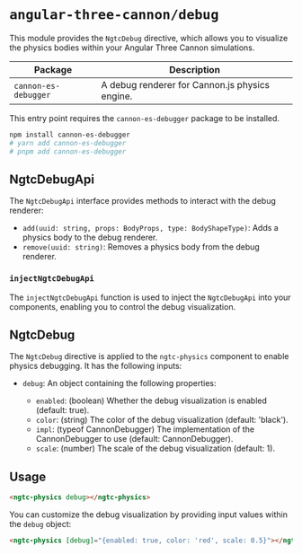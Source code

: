 # `angular-three-cannon/debug`

This module provides the `NgtcDebug` directive, which allows you to visualize the physics bodies within your Angular Three Cannon simulations.

| Package              | Description                                    |
| -------------------- | ---------------------------------------------- |
| `cannon-es-debugger` | A debug renderer for Cannon.js physics engine. |

This entry point requires the `cannon-es-debugger` package to be installed.

```bash
npm install cannon-es-debugger
# yarn add cannon-es-debugger
# pnpm add cannon-es-debugger
```

## NgtcDebugApi

The `NgtcDebugApi` interface provides methods to interact with the debug renderer:

- `add(uuid: string, props: BodyProps, type: BodyShapeType)`: Adds a physics body to the debug renderer.
- `remove(uuid: string)`: Removes a physics body from the debug renderer.

### `injectNgtcDebugApi`

The `injectNgtcDebugApi` function is used to inject the `NgtcDebugApi` into your components, enabling you to control the debug visualization.

## NgtcDebug

The `NgtcDebug` directive is applied to the `ngtc-physics` component to enable physics debugging. It has the following inputs:

- `debug`: An object containing the following properties:

  - `enabled`: (boolean) Whether the debug visualization is enabled (default: true).
  - `color`: (string) The color of the debug visualization (default: 'black').
  - `impl`: (typeof CannonDebugger) The implementation of the CannonDebugger to use (default: CannonDebugger).
  - `scale`: (number) The scale of the debug visualization (default: 1).

## Usage

```html
<ngtc-physics debug></ngtc-physics>
```

You can customize the debug visualization by providing input values within the `debug` object:

```html
<ngtc-physics [debug]="{enabled: true, color: 'red', scale: 0.5}"></ngtc-physics>
```
